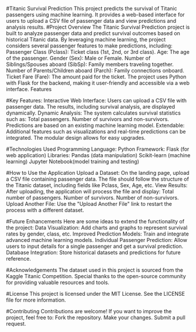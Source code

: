 #Titanic Survival Prediction
This project predicts the survival of Titanic passengers using machine learning. It provides a web-based interface for users to upload a CSV file of passenger data and view predictions and analysis results.
#Project Overview
The Titanic Survival Prediction project is built to analyze passenger data and predict survival outcomes based on historical Titanic data. By leveraging machine learning, the project considers several passenger features to make predictions, including:
Passenger Class (Pclass): Ticket class (1st, 2nd, or 3rd class).
Age: The age of the passenger.
Gender (Sex): Male or Female.
Number of Siblings/Spouses aboard (SibSp): Family members traveling together.
Number of Parents/Children aboard (Parch): Family connections onboard.
Ticket Fare (Fare): The amount paid for the ticket.
The project uses Python with Flask for the backend, making it user-friendly and accessible via a web interface.
Features

#Key Features:
Interactive Web Interface:
Users can upload a CSV file with passenger data.
The results, including survival analysis, are displayed dynamically.
Dynamic Analysis:
The system calculates survival statistics such as:
Total passengers.
Number of survivors and non-survivors.
Predictions are based on an existing machine learning model.
Extendable:
Additional features such as visualizations and real-time predictions can be integrated.
The modular design allows for easy upgrades.

#Technologies Used
Programming Language: Python
Framework: Flask (for web application)
Libraries:
Pandas (data manipulation)
Scikit-learn (machine learning)
Jupyter Notebook(model training and testing)

#How to Use the Application
Upload a Dataset:
On the landing page, upload a CSV file containing passenger data.
The file should follow the structure of the Titanic dataset, including fields like Pclass, Sex, Age, etc.
View Results:
After uploading, the application will process the file and display:
Total number of passengers.
Number of survivors.
Number of non-survivors.
Upload Another File:
Use the "Upload Another File" link to restart the process with a different dataset.

#Future Enhancements
Here are some ideas to extend the functionality of the project:
Data Visualization:
Add charts and graphs to represent survival rates by gender, class, etc.
Improved Prediction Models:
Train and integrate advanced machine learning models.
Individual Passenger Prediction:
Allow users to input details for a single passenger and get a survival prediction.
Database Integration:
Store historical datasets and predictions for future reference.

#Acknowledgements
The dataset used in this project is sourced from the Kaggle Titanic Competition.
Special thanks to the open-source community for providing valuable resources and tools.

#License
This project is licensed under the MIT License. See the LICENSE file for more information.

#Contributing
Contributions are welcome! If you want to improve the project, feel free to:
Fork the repository.
Make your changes.
Submit a pull request.

